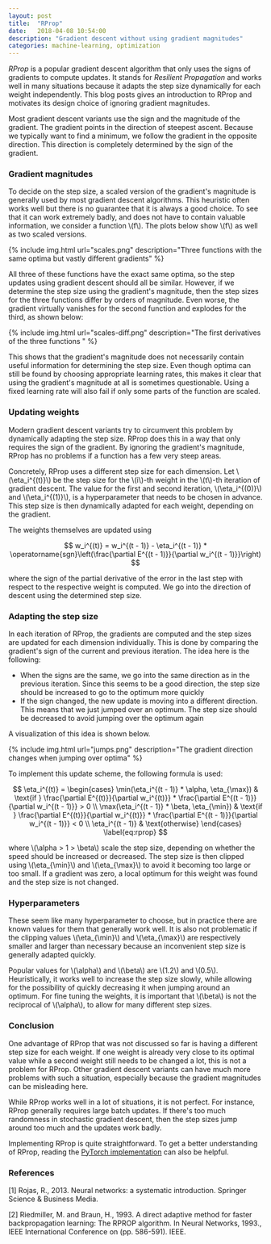 ```yaml
---
layout: post
title:  "RProp"
date:   2018-04-08 10:54:00
description: "Gradient descent without using gradient magnitudes"
categories: machine-learning, optimization
---
```


<script src="https://cdnjs.cloudflare.com/ajax/libs/mathjax/2.7.0/MathJax.js?config=TeX-AMS-MML_HTMLorMML" type="text/javascript"></script>

*RProp* is a popular gradient descent algorithm that only uses the signs of
gradients to compute updates. It stands for *Resilient Propagation* and works
well in many situations because it adapts the step size dynamically for each
weight independently. This blog posts gives an introduction to RProp
and motivates its design choice of ignoring gradient magnitudes.

Most gradient descent variants use the sign and the magnitude of the gradient.
The gradient points in the direction of steepest ascent.
Because we typically want to find a minimum, we follow the gradient in the
opposite direction.
This direction is completely determined by the sign of the gradient.

### Gradient magnitudes

To decide on the step size, a scaled version of the gradient's magnitude is
generally used by most gradient descent algorithms.
This heuristic often works well but there is no guarantee that it is
always a good choice.
To see that it can work extremely badly, and does not have
to contain valuable information, we consider a function \\(f\\).
The plots below show \\(f\\) as well as two scaled versions.

{% include img.html url="scales.png" description="Three functions with the same optima but vastly different gradients" %}

All three of these functions have the exact same optima, so the step updates
using gradient descent should all be similar.
However, if we determine the step size using the gradient's
magnitude, then the step sizes for the three functions differ by
orders of magnitude.
Even worse, the gradient virtually vanishes for the second function and explodes
for the third, as shown below:

{% include img.html url="scales-diff.png" description="The first derivatives of the three functions " %}

This shows that the gradient's magnitude does not necessarily contain useful
information for determining the step size.
Even though optima can still be found by choosing appropriate learning rates,
this makes it clear that using the gradient's magnitude at all is sometimes questionable.
Using a fixed learning rate will also fail if only some parts of the function
are scaled.

### Updating weights

Modern gradient descent variants try to circumvent this problem by dynamically
adapting the step size.
RProp does this in a way that only requires the sign of the gradient.
By ignoring the gradient's magnitude, RProp has no problems if a function has a few very
steep areas.

Concretely, RProp uses a different step size for each dimension.
Let \\(\eta_i^{(t)}\\) be the step size for the \\(i\\)-th weight in the \\(t\\)-th
iteration of gradient descent.
The value for the first and second iteration, \\(\eta_i^{(0)}\\) and
\\(\eta_i^{(1)}\\), is a hyperparameter that needs to be chosen in advance.
This step size is then dynamically adapted for each weight, depending on the gradient.

The weights themselves are updated using

$$
	w_i^{(t)} = w_i^{(t - 1)} - \eta_i^{(t - 1)} * \operatorname{sgn}\left(\frac{\partial E^{(t -
	1)}}{\partial w_i^{(t - 1)}}\right)
$$

where the sign of the partial derivative of the error in the last step
with respect to the respective weight is computed.
We go into the direction of descent using the determined step size.

### Adapting the step size

In each iteration of RProp, the gradients are computed and the step sizes are
updated for each dimension individually.
This is done by comparing the gradient's sign of the current and previous
iteration.
The idea here is the following:

- When the signs are the same, we go into the same direction as in the
	previous iteration. Since this seems to be a good direction, the step size
	should be increased to go to the optimum more quickly
- If the sign changed, the new update is moving into a different direction.
	This means that we just jumped over an optimum.
	The step size should be decreased to avoid jumping over the optimum again

A visualization of this idea is shown below.

{% include img.html url="jumps.png" description="The gradient direction changes when jumping over optima" %}

To implement this update scheme, the following formula is used:

$$
	\eta_i^{(t)} = \begin{cases}
	\min(\eta_i^{(t - 1)} * \alpha, \eta_{\max}) & \text{if } \frac{\partial E^{(t)}}{\partial w_i^{(t)}} * \frac{\partial E^{(t - 1)}}{\partial w_i^{(t - 1)}} > 0 \\
	\max(\eta_i^{(t - 1)} * \beta, \eta_{\min}) & \text{if } \frac{\partial E^{(t)}}{\partial w_i^{(t)}} * \frac{\partial E^{(t - 1)}}{\partial w_i^{(t - 1)}} < 0 \\
	\eta_i^{(t - 1)} & \text{otherwise}
	\end{cases}
\label{eq:rprop}
$$

where \\(\alpha > 1 > \beta\\) scale the step size, depending on whether
the speed should be increased or decreased. The step size is then clipped using
\\(\eta_{\min}\\) and \\(\eta_{\max}\\) to avoid it becoming too large or too small.
If a gradient was zero, a local optimum for this weight was found and the step
size is not changed.

### Hyperparameters

These seem like many hyperparameter to choose, but in practice there are known values for them that generally work well.
It is also not problematic if the clipping values \\(\eta_{\min}\\) and \\(\eta_{\max}\\) are respectively smaller and larger than necessary because an inconvenient step size is generally adapted quickly.

Popular values for \\(\alpha\\) and \\(\beta\\) are \\(1.2\\) and \\(0.5\\).
Heuristically, it works well to increase the step size slowly, while allowing for the possibility of quickly decreasing it when jumping around an optimum.
For fine tuning the weights, it is important that \\(\beta\\) is not the reciprocal of \\(\alpha\\), to allow for many different step sizes.

### Conclusion

One advantage of RProp that was not discussed so far is having a different step
size for each weight.
If one weight is already very close to its optimal value while a second weight
still needs to be changed a lot, this is not a problem for RProp.
Other gradient descent variants can have much more problems with such a
situation, especially because the gradient magnitudes can be misleading here.

While RProp works well in a lot of situations, it is not perfect.
For instance, RProp generally requires large batch updates.
If there's too much randomness in stochastic gradient descent, then the step sizes jump around too much
and the updates work badly.

Implementing RProp is quite straightforward.
To get a better understanding of RProp, reading the [PyTorch
implementation](https://github.com/pytorch/pytorch/blob/master/torch/optim/rprop.py) can also be helpful.

### References

[1] Rojas, R., 2013. Neural networks: a systematic introduction. Springer
Science & Business Media.

[2] Riedmiller, M. and Braun, H., 1993. A direct adaptive method for faster
backpropagation learning: The RPROP algorithm. In Neural Networks, 1993., IEEE
International Conference on (pp. 586-591). IEEE.
